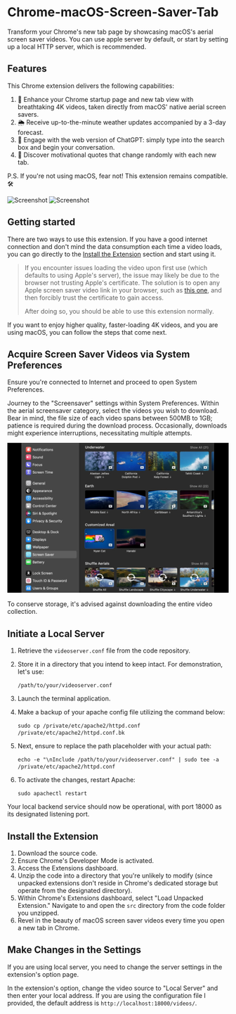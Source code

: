 # Chrome-macOS-Screen-Saver-Tab

Transform your Chrome's new tab page by showcasing macOS's aerial screen saver videos. You can use apple server by default, or start by setting up a local HTTP server, which is recommended.

## Features

This Chrome extension delivers the following capabilities:

1. 🎥 Enhance your Chrome startup page and new tab view with breathtaking 4K videos, taken directly from macOS' native aerial screen savers.
2. 🌦️ Receive up-to-the-minute weather updates accompanied by a 3-day forecast.
3. 💬 Engage with the web version of ChatGPT: simply type into the search box and begin your conversation.
4. 🌟 Discover motivational quotes that change randomly with each new tab.

P.S. If you're not using macOS, fear not! This extension remains compatible. 🛠️

![Screenshot](screenshot.png)
![Screenshot](screenshot.gif)

## Getting started

There are two ways to use this extension. If you have a good internet connection and don't mind the data consumption each time a video loads, you can go directly to the [Install the Extension](#install-the-extension) section and start using it.

> If you encounter issues loading the video upon first use (which defaults to using Apple's server), the issue may likely be due to the browser not trusting Apple's certificate. The solution is to open any Apple screen saver video link in your browser, such as [this one](https://sylvan.apple.com/Videos/AK_A004_C012_SDR_20191217_SDR_2K_AVC.mov), and then forcibly trust the certificate to gain access.
>
>After doing so, you should be able to use this extension normally.

If you want to enjoy higher quality, faster-loading 4K videos, and you are using macOS, you can follow the steps that come next.

## Acquire Screen Saver Videos via System Preferences

Ensure you're connected to Internet and proceed to open System Preferences.

Journey to the "Screensaver" settings within System Preferences. Within the aerial screensaver category, select the videos you wish to download. Bear in mind, the file size of each video spans between 500MB to 1GB; patience is required during the download process. Occasionally, downloads might experience interruptions, necessitating multiple attempts.

![Screenshot](systempreferrence.jpg)

To conserve storage, it's advised against downloading the entire video collection.

## Initiate a Local Server

1. Retrieve the `videoserver.conf` file from the code repository.
2. Store it in a directory that you intend to keep intact. For demonstration, let's use:

    ```shell
    /path/to/your/videoserver.conf
    ```

3. Launch the terminal application.
4. Make a backup of your apache config file utilizing the command below:

    ```shell
    sudo cp /private/etc/apache2/httpd.conf /private/etc/apache2/httpd.conf.bk
    ```

5. Next, ensure to replace the path placeholder with your actual path:

    ```shell
    echo -e "\nInclude /path/to/your/videoserver.conf" | sudo tee -a /private/etc/apache2/httpd.conf
    ```

6. To activate the changes, restart Apache:

    ```shell
    sudo apachectl restart
    ```

Your local backend service should now be operational, with port 18000 as its designated listening port.

## Install the Extension

1. Download the source code.
2. Ensure Chrome's Developer Mode is activated.
3. Access the Extensions dashboard.
4. Unzip the code into a directory that you're unlikely to modify (since unpacked extensions don't reside in Chrome's dedicated storage but operate from the designated directory).
5. Within Chrome's Extensions dashboard, select "Load Unpacked Extension." Navigate to and open the `src` directory from the code folder you unzipped.
6. Revel in the beauty of macOS screen saver videos every time you open a new tab in Chrome.

## Make Changes in the Settings

If you are using local server, you need to change the server settings in the extension's option page.

In the extension's option, change the video source to "Local Server" and then enter your local address. If you are using the configuration file I provided, the default address is `http://localhost:18000/videos/`.
